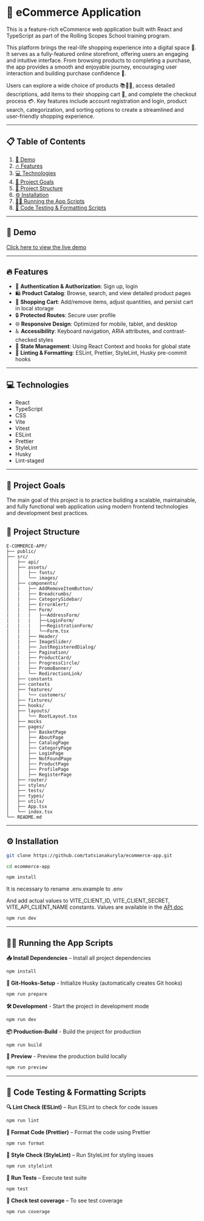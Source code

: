# 🛒 eCommerce Application

This is a feature-rich eCommerce web application built with React and TypeScript as part of the Rolling Scopes School training program.

This platform brings the real-life shopping experience into a digital space 🏪. It serves as a fully-featured online storefront, offering users an engaging and intuitive interface. From browsing products to completing a purchase, the app provides a smooth and enjoyable journey, encouraging user interaction and building purchase confidence 🚀.

Users can explore a wide choice of products 📚👗👟, access detailed descriptions, add items to their shopping cart 🛒, and complete the checkout process 💳. Key features include account registration and login, product search, categorization, and sorting options to create a streamlined and user-friendly shopping experience.

---

## 📋 Table of Contents

1. [🚀 Demo](#-demo)
2. [🔥 Features](#-features)
3. [💻 Technologies](#-technologies)
4. [🎯 Project Goals](#-project-goals)
5. [📁 Project Structure](#-project-structure)
6. [⚙️ Installation](#-installation)
7. [🚴‍♂️ Running the App Scripts](#-running-the-app-scripts)
8. [📜 Code Testing & Formatting Scripts](#-code-testing--formatting-scripts)

---

## 🚀 Demo

[Click here to view the live demo](https://astounding-truffle-8b1298.netlify.app)

---

## 🔥 Features

- 📝 **Authentication & Authorization**: Sign up, login
- 🛍 **Product Catalog**: Browse, search, and view detailed product pages
- 🛒 **Shopping Cart**: Add/remove items, adjust quantities, and persist cart in local storage
- 🔒 **Protected Routes**: Secure user profile
- 🌐 **Responsive Design**: Optimized for mobile, tablet, and desktop
- ♿ **Accessibility**: Keyboard navigation, ARIA attributes, and contrast-checked styles
- 🔄 **State Management**: Using React Context and hooks for global state
- 🔧 **Linting & Formatting**: ESLint, Prettier, StyleLint, Husky pre-commit hooks

---

## 💻 Technologies

- React
- TypeScript
- CSS
- Vite
- Vitest
- ESLint
- Prettier
- StyleLint
- Husky
- Lint-staged

---

## 🎯 Project Goals

The main goal of this project is to practice building a scalable, maintainable, and fully functional web application using modern frontend technologies and development best practices.

## 📁 Project Structure

```text
E-COMMERCE-APP/
├── public/
├── src/
│   ├── api/
│   ├── assets/
│   │   ├── fonts/
│   │   └── images/
│   ├── components/
│   |   ├── AddRemoveItemButton/
│   |   ├── Breadcrumbs/
│   |   ├── CategorySidebar/
│   |   ├── ErrorAlert/
│   |   ├── Form/
|   |   |   ├──AddressForm/
|   |   |   ├──LoginForm/
|   |   |   ├──RegistrationForm/
|   |   |   └──Form.tsx
│   |   ├── Header/
│   |   ├── ImageSlider/
│   |   ├── JustRegisteredDialog/
│   |   ├── Pagination/
│   |   ├── ProductCard/
│   |   ├── ProgressCircle/
│   |   ├── PromoBanner/
│   |   └── RedirectionLink/
│   ├── constants
│   ├── contexts
│   ├── features/
│   |   └── customers/
│   ├── fixtures/
│   ├── hooks/
│   ├── layouts/
│   │   └── RootLayout.tsx
│   ├── mocks
│   ├── pages/
│   │   ├── BasketPage
│   │   ├── AboutPage
│   │   ├── CatalogPage
│   │   ├── CategoryPage
│   │   ├── LoginPage
│   │   ├── NotFoundPage
│   │   ├── ProductPage
│   │   ├── ProfilePage
│   │   ├── RegisterPage
│   ├── router/
│   ├── styles/
│   ├── tests/
│   ├── types/
│   ├── utils/
│   ├── App.tsx
│   └── index.tsx
└── README.md
```

---

## ⚙️ Installation

```bash
git clone https://github.com/tatsianakuryla/ecommerce-app.git
```

```bash
cd ecommerce-app
```

```bash
npm install
```

It is necessary to rename .env.example to .env

And add actual values to
VITE_CLIENT_ID, VITE_CLIENT_SECRET, VITE_API_CLIENT_NAME constants.
Values are available in the [API doc](https://docs.google.com/document/d/1xF_sYJX5cPSFW6xlVNwaP11ko7JsymVFJQfbdGyIJlQ/edit?tab=t.0)

```bash
npm run dev
```

---

## 🚴‍♂️ Running the App Scripts

**📥 Install Dependencies** – Install all project dependencies

```bash
npm install
```

**🐶 Git-Hooks-Setup** - Initialize Husky (automatically creates Git hooks)

```bash
npm run prepare
```

**🛠 Development** - Start the project in development mode

```bash
npm run dev
```

**📦 Production-Build** - Build the project for production

```bash
npm run build
```

**👀 Preview** - Preview the production build locally

```bash
npm run preview
```

---

## 📜 Code Testing & Formatting Scripts

**🔍 Lint Check (ESLint)** – Run ESLint to check for code issues

```bash
npm run lint
```

**🎨 Format Code (Prettier)** – Format the code using Prettier

```bash
npm run format
```

**🧪 Style Check (StyleLint)** – Run StyleLint for styling issues

```bash
npm run stylelint
```

**🧫 Run Tests** – Execute test suite

```bash
npm test
```

**🧫 Check test coverage** – To see test coverage

```bash
npm run coverage
```
